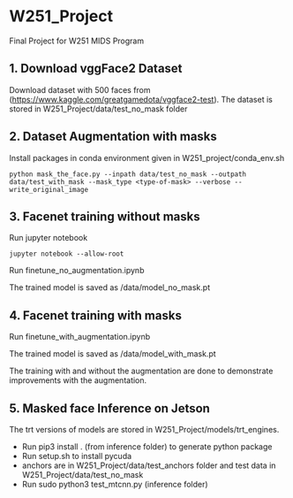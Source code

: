 # W251_Project
Final Project for W251 MIDS Program

## 1. Download vggFace2 Dataset

Download dataset with 500 faces from (https://www.kaggle.com/greatgamedota/vggface2-test). The dataset is stored in W251_Project/data/test_no_mask folder

## 2. Dataset Augmentation with masks

Install packages in conda environment given in W251_project/conda_env.sh
```
python mask_the_face.py --inpath data/test_no_mask --outpath data/test_with_mask --mask_type <type-of-mask> --verbose --write_original_image
```

## 3. Facenet training without masks

Run jupyter notebook
```
jupyter notebook --allow-root
```

Run finetune_no_augmentation.ipynb

The trained model is saved as /data/model_no_mask.pt

## 4. Facenet training with masks

Run finetune_with_augmentation.ipynb

The trained model is saved as /data/model_with_mask.pt

The training with and without the augmentation are done to demonstrate improvements with the augmentation.


## 5. Masked face Inference on Jetson

The trt versions of models are stored in W251_Project/models/trt_engines. 

* Run pip3 install . (from inference folder) to generate python package
* Run setup.sh to install pycuda
* anchors are in W251_Project/data/test_anchors folder and test data in W251_Project/data/test_no_mask
* Run sudo python3 test_mtcnn.py (inference folder)
